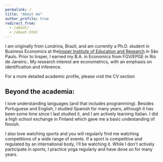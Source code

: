 ```yaml
---
permalink: /
title: "About me"
author_profile: true
redirect_from: 
  - /about/
  - /about.html
---
```


I am originally from Londrina, Brazil, and am currently a Ph.D. student in Business Economics at the<u><a href="https://www.insper.edu.br/en/">Insper Institute of Education and Research</a></u> in São Paulo. Prior to Insper, I earned my B.A. in Economics from FGV/EPGE in Rio de Janeiro.. My research interest are econometrics, with an emphasis on identification and inference.

For a more detailed academic profile, please visit the CV section

Beyond the academia:
-------------------
I love understanding languages (and that includes programming). Besides Portuguese and English, I studied Spanish for many years, although it has been some time since I last studied it, and I am actively learning Italian. I did a high school exchange in Finland which gave me a basic undestanding of finnish.

I also love watching sports and you will regularly find me watching competitions of a wide range of events. If a sport is competitive and regulated by an international body, I’ll be watching it. While I don't actively participate in sports, I practice yoga regularly and have done so for many years.